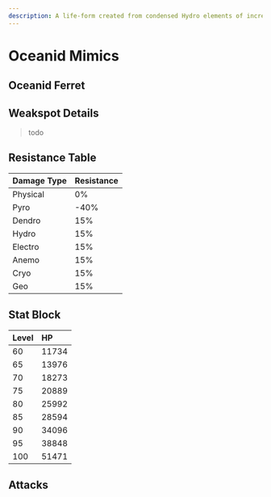 ```yaml
---
description: A life-form created from condensed Hydro elements of incredible purity. Often attached to bodies of water.It is said that as water bodies become purer, the Hydro elements within grow more abundant, causing the Oceanids to grow more powerful. It is also said by some that Oceanids were once sea creatures from a home far away who carried the fragments of a long-dead god to the many corners of this world. Perhaps they did this so that the love their god held for this world could be spread through the waters to all the land...
---
```


# Oceanid Mimics

## Oceanid Ferret



## Weakspot Details

> todo

## Resistance Table

| Damage Type | Resistance |
| :--- | :--- |
| Physical | 0% |
| Pyro | -40% |
| Dendro | 15% |
| Hydro | 15% |
| Electro | 15% |
| Anemo | 15% |
| Cryo | 15% |
| Geo | 15% |

## Stat Block

| Level | HP |
| :--- | :--- |
| 60 | 11734 |
| 65 | 13976 |
| 70 | 18273 |
| 75 | 20889 |
| 80 | 25992 |
| 85 | 28594 |
| 90 | 34096 |
| 95 | 38848 |
| 100 | 51471 |

## Attacks

